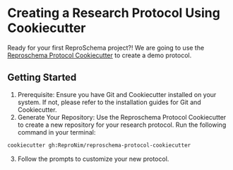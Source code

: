 # Creating a Research Protocol Using Cookiecutter

Ready for your first ReproSchema project?! We are going to use the [Reproschema Protocol Cookiecutter](https://github.com/ReproNim/reproschema-protocol-cookiecutter) to create a demo protocol.

## Getting Started
1. Prerequisite: Ensure you have Git and Cookiecutter installed on your system. If not, please refer to the installation guides for Git and Cookiecutter.
2. Generate Your Repository: Use the Reproschema Protocol Cookiecutter to create a new repository for your research protocol. Run the following command in your terminal:
```bash
cookiecutter gh:ReproNim/reproschema-protocol-cookiecutter
```
3. Follow the prompts to customize your new protocol.